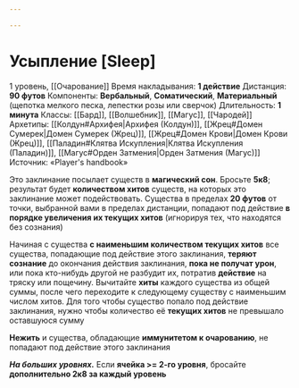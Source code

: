 ```yaml
---

---
```

# Усыпление [Sleep]
1 уровень, [[Очарование]]
Время накладывания: **1 действие**
Дистанция: **90 футов**
Компоненты: **Вербальный**, **Соматический**, **Материальный** (щепотка мелкого песка, лепестки розы или сверчок)
Длительность: **1 минута**
Классы: [[Бард]], [[Волшебник]], [[Магус]], [[Чародей]]
Архетипы: [[Колдун#Архифея|Архифея (Колдун)]], [[Жрец#Домен Сумерек|Домен Сумерек (Жрец)]], [[Жрец#Домен Крови|Домен Крови (Жрец)]], [[Паладин#Клятва Искупления|Клятва Искупления (Паладин)]], [[Магус#Орден Затмения|Орден Затмения (Магус)]]
Источник: «Player's handbook»

Это заклинание посылает существ в **магический сон**. Бросьте **5к8**; результат будет **количеством хитов** существ, на которых это заклинание может подействовать. Существа в пределах **20 футов** от точки, выбранной вами в пределах дистанции, попадают под действие **в порядке увеличения их текущих хитов** (игнорируя тех, что находятся без сознания)

Начиная с существа **с наименьшим количеством текущих хитов** все существа, попадающие под действие этого заклинания, **теряют сознание** до окончания действия заклинания, **пока не получат урон**, или пока кто-нибудь другой не разбудит их, потратив **действие** на тряску или пощечину. Вычитайте **хиты** каждого существа из общей суммы, после чего переходите к следующему существу с наименьшим числом хитов. Для того чтобы существо попало под действие заклинания, нужно чтобы количество её **текущих хитов** не превышало оставшуюся сумму

**Нежить** и существа, обладающие **иммунитетом к очарованию**, не попадают под действие этого заклинания

**_На больших уровнях._** Если **ячейка >= 2-го уровня**, бросайте **дополнительно 2к8 за каждый уровень**